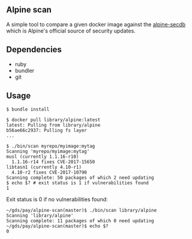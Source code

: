 ## Alpine scan

A simple tool to compare a given docker image against the
[alpine-secdb](https://git.alpinelinux.org/cgit/alpine-secdb/) which is Alpine's official source of security updates.

## Dependencies

- ruby
- bundler
- git

## Usage

```
$ bundle install

$ docker pull library/alpine:latest
latest: Pulling from library/alpine
b56ae66c2937: Pulling fs layer
...

$ ./bin/scan myrepo/myimage:mytag
Scanning 'myrepo/myimage:mytag'
musl (currently 1.1.16-r10)
  1.1.16-r14 fixes CVE-2017-15650
libtasn1 (currently 4.10-r1)
  4.10-r2 fixes CVE-2017-10790
Scanning complete: 50 packages of which 2 need updating
$ echo $? # exit status is 1 if vulnerabilities found
1
```

Exit status is 0 if no vulnerabilities found:

```
~/gds/pay/alpine-scan(master)$ ./bin/scan library/alpine
Scanning 'library/alpine'
Scanning complete: 11 packages of which 0 need updating
~/gds/pay/alpine-scan(master)$ echo $?
0
```
